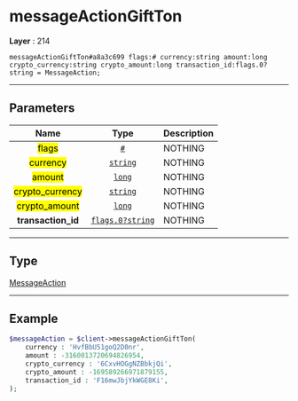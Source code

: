 # messageActionGiftTon

**Layer** : 214

```tl
messageActionGiftTon#a8a3c699 flags:# currency:string amount:long crypto_currency:string crypto_amount:long transaction_id:flags.0?string = MessageAction;
```

---

## Parameters

| Name | Type | Description |
| :---: | :---: | :--- |
| <mark>flags</mark> | [`#`](type/#) | NOTHING |
| <mark>currency</mark> | [`string`](type/string) | NOTHING |
| <mark>amount</mark> | [`long`](type/long) | NOTHING |
| <mark>crypto_currency</mark> | [`string`](type/string) | NOTHING |
| <mark>crypto_amount</mark> | [`long`](type/long) | NOTHING |
| **transaction_id** | [`flags.0?string`](type/string) | NOTHING |

---

## Type

[MessageAction](type/MessageAction)

---

## Example

```php
$messageAction = $client->messageActionGiftTon(
	currency : 'HvfBbU51goQ2D0nr',
	amount : -3160013720694826954,
	crypto_currency : '6CxvHOGgNZBbkjQi',
	crypto_amount : -169589266971879155,
	transaction_id : 'F16mwJbjYkWGE8Ki',
);
```